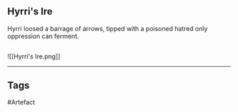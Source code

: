 ## Hyrri's Ire
Hyrri loosed a barrage of arrows,
tipped with a poisoned hatred
only oppression can ferment.
## 
![[Hyrri's Ire.png]]

---
## Tags
#Artefact
